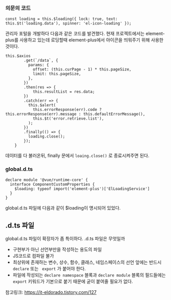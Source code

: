 ### 의문의 코드

```
const loading = this.$loading({ lock: true, text: this.$t('loading.data'), spinner: 'el-icon-loading' });
```

관리자 포털을 개발하다 다음과 같은 코드를 발견했다. 현재 프로젝트에서는 element-plus를 사용하고 있는데 로딩할때 element-plus에서 아이콘을 띄워주기 위해 사용한 것이다. 


```
this.$axios
        .get(`/data`, {
          params: {
            offset: (this.curPage - 1) * this.pageSize,
            limit: this.pageSize,
          },
        })
        .then(res => {
            this.resultList = res.data;
        })
        .catch(err => {
          this.$alert(
            this.errorResponse(err).code ? this.errorResponse(err).message : this.defaultErrorMessage(),
            this.$t('error.retrieve.list'),
          );
        })
        .finally(() => {
          loading.close();
        });
    }

```
데이터를 다 불러온뒤, finally 문에서 ```loaing.close()``` 로 종료시켜주면 된다. 


### global.d.ts

```
declare module '@vue/runtime-core' {
  interface ComponentCustomProperties {
    $loading: typeof import('element-plus')['ElLoadingService']
  }
}
```

global.d.ts 파일에 다음과 같이 $loading이 명시되어 있었다. 

## .d.ts 파일

global.d.ts 파일이 확장자가 좀 특이하다.  .d.ts 파일은 무엇일까
* 구현부가 아닌 선언부만을 작성하는 용도의 파일
* JS코드로 컴파일 불가
* 최상위에 존재하는 변수, 상수, 함수, 클래스, 네임스페이스의 선언 앞에는 반드시 ``` declare ``` 또는 ``` export``` 가 붙어야 한다.
* 파일에 작성되는 ```declare namespace``` 블록과 ```declare module``` 블록의 필드들에는 ```export``` 키워드가 기본으로 붙기 때문에 굳이 붙여줄 필요가 없다. 


참고링크:
https://it-eldorado.tistory.com/127

